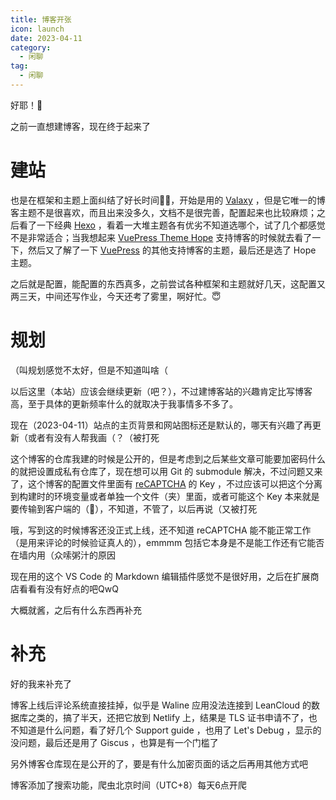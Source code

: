 ```yaml
---
title: 博客开张
icon: launch
date: 2023-04-11
category:
  - 闲聊
tag:
  - 闲聊
---
```

好耶！🎉

之前一直想建博客，现在终于起来了

<!-- more -->

# 建站

也是在框架和主题上面纠结了好长时间😶‍🌫️，开始是用的 [Valaxy](https://valaxy.site/) ，但是它唯一的博客主题不是很喜欢，而且出来没多久，文档不是很完善，配置起来也比较麻烦；之后看了一下经典 [Hexo](https://hexo.io/) ，看着一大堆主题各有优劣不知道选哪个，试了几个都感觉不是非常适合；当我想起来 [VuePress Theme Hope](https://theme-hope.vuejs.press/zh/) 支持博客的时候就去看了一下，然后又了解了一下 [VuePress](https://v2.vuepress.vuejs.org/zh/) 的其他支持博客的主题，最后还是选了 Hope 主题。

之后就是配置，能配置的东西真多，之前尝试各种框架和主题就好几天，这配置又两三天，中间还写作业，今天还考了雾里，啊好忙。😇

# 规划

（叫规划感觉不太好，但是不知道叫啥（

以后这里（本站）应该会继续更新（吧？），不过建博客站的兴趣肯定比写博客高，至于具体的更新频率什么的就取决于我事情多不多了。

现在（2023-04-11）站点的主页背景和网站图标还是默认的，哪天有兴趣了再更新（或者有没有人帮我画（？（被打死

这个博客的仓库我建的时候是公开的，但是考虑到之后某些文章可能要加密码什么的就把设置成私有仓库了，现在想可以用 Git 的 submodule 解决，不过问题又来了，这个博客的配置文件里面有 [reCAPTCHA](https://www.google.com/recaptcha)<Badge type="tip" text="墙外" vertical="top" /> 的 Key ，不过应该可以把这个分离到构建时的环境变量或者单独一个文件（夹）里面，或者可能这个 Key 本来就是要传输到客户端的（🤔），不知道，不管了，以后再说（又被打死

哦，写到这的时候博客还没正式上线，还不知道 reCAPTCHA 能不能正常工作（是用来评论的时候验证真人的），emmmm 包括它本身是不是能工作还有它能否在墙内用（众嗦粥汁的原因

现在用的这个 VS Code 的 Markdown 编辑插件感觉不是很好用，之后在扩展商店看看有没有好点的吧QwQ

大概就酱，之后有什么东西再补充

# 补充

好的我来补充了

博客上线后评论系统直接挂掉，似乎是 Waline 应用没法连接到 LeanCloud 的数据库之类的，搞了半天，还把它放到 Netlify 上，结果是 TLS 证书申请不了，也不知道是什么问题，看了好几个 Support guide ，也用了 Let's Debug ，显示的没问题，最后还是用了 Giscus ，也算是有一个门槛了

另外博客仓库现在是公开的了，要是有什么加密页面的话之后再用其他方式吧

博客添加了搜索功能，爬虫北京时间（UTC+8）每天6点开爬

